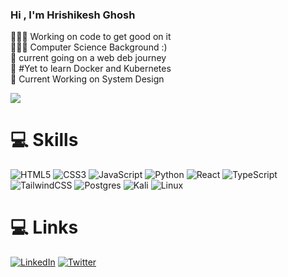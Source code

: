 ### Hi , I'm Hrishikesh Ghosh

👩🏻‍💻 Working on code to get good on it<br/>
👩🏻‍🎓 Computer Science Background :) <br/>
🎨 current going on a web deb journey<br/>
🌷 #Yet to learn Docker and Kubernetes<br/>
💭 Current Working on System Design<br/>

<!-- GitHub stats from https://github.com/anuraghazra/github-readme-stats -->
![](https://github-readme-stats.vercel.app/api?username=Krayeldix&theme=radical&hide_border=false&include_all_commits=true&count_private=true)<br/>

# 💻 Skills

![HTML5](https://img.shields.io/badge/html5-%23E34F26.svg?style=for-the-badge&logo=html5&logoColor=white)
![CSS3](https://img.shields.io/badge/css3-%231572B6.svg?style=for-the-badge&logo=css3&logoColor=white)
![JavaScript](https://img.shields.io/badge/javascript-%23323330.svg?style=for-the-badge&logo=javascript&logoColor=%23F7DF1E)
![Python](https://img.shields.io/badge/python-3670A0?style=for-the-badge&logo=python&logoColor=ffdd54)
![React](https://img.shields.io/badge/react-%2320232a.svg?style=for-the-badge&logo=react&logoColor=%2361DAFB)
![TypeScript](https://img.shields.io/badge/typescript-%23007ACC.svg?style=for-the-badge&logo=typescript&logoColor=white)
![TailwindCSS](https://img.shields.io/badge/tailwindcss-%2338B2AC.svg?style=for-the-badge&logo=tailwind-css&logoColor=white)
![Postgres](https://img.shields.io/badge/postgres-%23316192.svg?style=for-the-badge&logo=postgresql&logoColor=white)
![Kali](https://img.shields.io/badge/Kali-268BEE?style=for-the-badge&logo=kalilinux&logoColor=white)
![Linux](https://img.shields.io/badge/Linux-FCC624?style=for-the-badge&logo=linux&logoColor=black)

# 💻 Links
[![LinkedIn](https://img.shields.io/badge/LinkedIn-Profile-blue?logo=linkedin&style=for-the-badge)](https://www.linkedin.com/in/hrishikesh-ghosh-058004185/)
[![Twitter](https://img.shields.io/badge/Twitter-Profile-blue?logo=twitter&style=for-the-badge)](https://x.com/Hrishik16678853)




